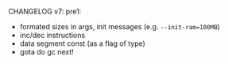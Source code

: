 CHANGELOG v7:
pre1:
- formated sizes in args, init messages (e.g. `--init-ram=100MB`)
- inc/dec instructions
- data segment const (as a flag of type)
- gota do gc next!
